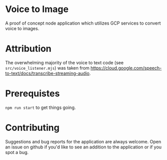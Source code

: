 # Voice to Image

A proof of concept node application which utilizes GCP services to convert voice to images.

# Attribution

The overwhelming majority of the voice to text code (see `src/voice_listener.mjs`) was taken from https://cloud.google.com/speech-to-text/docs/transcribe-streaming-audio.

# Prerequistes

`npm run start` to get things going.

# Contributing

Suggestions and bug reports for the application are always welcome. Open an issue on github if you'd like to see an addition to the application or if you spot a bug.
